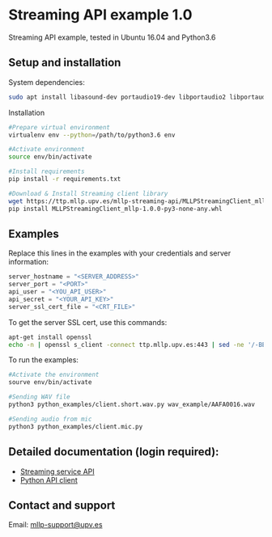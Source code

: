 # Streaming API example 1.0

Streaming API example, tested in Ubuntu 16.04 and Python3.6

## Setup and installation

System dependencies:

```bash
sudo apt install libasound-dev portaudio19-dev libportaudio2 libportaudiocpp0 ffmpeg libav-tools
```

Installation

```bash
#Prepare virtual environment
virtualenv env --python=/path/to/python3.6 env

#Activate environment
source env/bin/activate

#Install requirements
pip install -r requirements.txt

#Download & Install Streaming client library
wget https://ttp.mllp.upv.es/mllp-streaming-api/MLLPStreamingClient_mllp-1.0.0-py3-none-any.whl
pip install MLLPStreamingClient_mllp-1.0.0-py3-none-any.whl
```

## Examples

Replace this lines in the examples with your credentials and server information:

```python
server_hostname = "<SERVER_ADDRESS>"
server_port = "<PORT>"
api_user = "<YOU_API_USER>"
api_secret = "<YOUR_API_KEY>"
server_ssl_cert_file = "<CRT_FILE>"
```

To get the server SSL cert, use this commands:

```bash
apt-get install openssl
echo -n | openssl s_client -connect ttp.mllp.upv.es:443 | sed -ne '/-BEGIN CERTIFICATE-/,/-END CERTIFICATE-/p' > ttp.mllp.upv.es.crt
```

To run the examples:

```bash
#Activate the environment
sourve env/bin/activate

#Sending WAV file
python3 python_examples/client.short.wav.py wav_example/AAFA0016.wav

#Sending audio from mic
python3 python_examples/client.mic.py
```

## Detailed documentation (login required):


* [Streaming service API](https://ttp.mllp.upv.es/index.php?page=api)
* [Python API client](https://ttp.mllp.upv.es/mllp-streaming-api/MLLPStreamingClient.html)

## Contact and support

Email: mllp-support@upv.es

